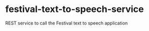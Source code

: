 festival-text-to-speech-service
===============================

REST service to call the Festival text to speech application
